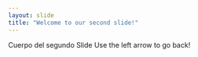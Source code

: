 ```yaml
---
layout: slide
title: "Welcome to our second slide!"
---
```

Cuerpo del segundo Slide
Use the left arrow to go back!
